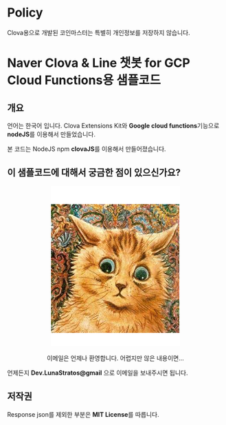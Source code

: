 
# Policy

Clova용으로 개발된 코인마스터는 특별히 개인정보를 저장하지 않습니다.



# Naver Clova & Line 챗봇 for GCP Cloud Functions용 샘플코드

## 개요

언어는 한국어 입니다.
Clova Extensions Kit와 **Google cloud functions**기능으로 **nodeJS**를 이용해서 만들었습니다.

본 코드는 NodeJS npm **clovaJS**를 이용해서 만들어졌습니다.

## 이 샘플코드에 대해서 궁금한 점이 있으신가요?
<p align="center">
<img src="./img/profile.png?raw=true"/>
</p>
<p align="center">이메일은 언제나 환영합니다. 어렵지만 않은 내용이면...</p>

언제든지 **Dev.LunaStratos@gmail** 으로 이메일을 보내주시면 됩니다.

## 저작권

Response json를 제외한 부분은 **MIT License**를 따릅니다.
